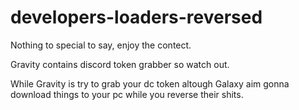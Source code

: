 # developers-loaders-reversed

Nothing to special to say, enjoy the contect.

Gravity contains discord token grabber so watch out.

While Gravity is try to grab your dc token altough Galaxy aim gonna download things to your pc while you reverse their shits.
